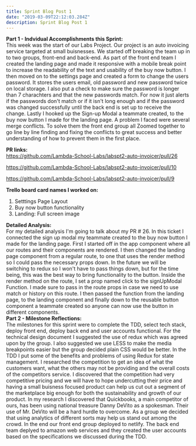 ```yaml
---
title: Sprint Blog Post 1
date: "2019-03-09T22:12:03.284Z"
description: Sprint Blog Post 1
---
```


<strong>Part 1 - Indvidual Accomplishments this Sprint:</strong><br>
This week was the start of our Labs Project. Our project is an auto invoicing service targeted at small buisnesses. We started off breaking the team up in to two groups, front-end and back-end. As part of the front end team I created the landing page and made it responsive with a mobile break point to increase the readability of the text and usability of the buy now button. I then moved on to the settings page and created a form to change the users password. It stores the users email, old password and new password twice on local storage. I also put a check to make sure the password is longer than 7 charachters and that the new passwords match. For now it just alerts if the passwords don't match or if it isn't long enough and if the password was changed successfully until the back end is set up to receive the change. Lastly I hooked up the Sign-up Modal a teammate created, to the buy now button I made for the landing page. A problem I faced were several merge conflicts. To solve them the front end group all Zoomed together to go line by line finding and fixing the conflicts to great success and better understanding of how to prevent them in the first place.

<strong>PR links:</strong><br>
https://github.com/Lambda-School-Labs/labspt2-auto-invoicer/pull/26

https://github.com/Lambda-School-Labs/labspt2-auto-invoicer/pull/10

https://github.com/Lambda-School-Labs/labspt2-auto-invoicer/pull/9

<strong>Trello board card names I worked on:</strong><br>
1. Setttings Page Layout<br>
2. Buy now button functionality<br>
3. Landing: Full screen image

<strong>Detailed Analysis:</strong><br>
For my detailed analysis I'm going to talk about my PR # 26.
In this ticket I connected the sign up modal my teammate created to the buy now button I made for the landing page. First I started off in the app component where all our routes and their components are rendered. I then changed the landing page component from a regular route, to one that uses the render method so I could pass the necessary props down. In the future we will be switching to redux so I won't have to pass things down, but for the time being, this was the best way to bring functionality to the button. Inside the render method on the route, I set a prop named click to the signUpModal Function. I made sure to pass in the route props in case we need to use match or history on this route. I then passed the function from the landing page, to the landing component and finally down to the reusable button component a teammate created so anyone can now use the button in different components.
<strong><br>Part 2 - Milestone Reflections:</strong><br>
The milestones for this sprint were to complete the TDD, select tech stack, deploy front end, deploy back end and user accounts functional. For the technical design document I suggested the use of redux which was agreed upon by the group. I also suggested we use LESS to make the media breakpoints easier but the group decided plain CSS would be better. In the TDD I put some of the benefits and problems of using Redux for state management. I researched the competition to get an idea of what the customers want, what the others may not be providing and the overall costs of the competitors service. I discovered that the competition had very competitive pricing and we will have to hope undercutting their price and having a small buisness focused product can help us cut out a segment of the marketplace big enough for both the sustainability and growth of our product. In my research I discovered that Quickbooks, a main competitor of ours, has been using national treasure Danny DeVito as a spokesman. Their use of Mr. DeVito will be a hard hurdle to overcome. As a group we decided that using analytics of different sorts may help us stand out among the crowd. In the end our front end group deployed to netlify. The back end team deplyed to amazon web services and they created the user accounts based on the specifications we discussed during the TDD.





